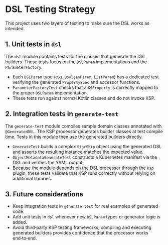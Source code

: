 # DSL Testing Strategy

This project uses two layers of testing to make sure the DSL works as intended.

## 1. Unit tests in `dsl`

The `dsl` module contains tests for the classes that generate the DSL builders. These tests focus on the `DSLParam` implementations and the `ParameterFactory`.

- Each `DSLParam` type (e.g. `BooleanParam`, `ListParam`) has a dedicated test verifying the generated `PropertySpec` and accessor functions.
- `ParameterFactoryTest` checks that a `KSProperty` is correctly mapped to the proper `DSLParam` implementation.
- These tests run against normal Kotlin classes and do not invoke KSP.

## 2. Integration tests in `generate-test`

The `generate-test` module compiles sample domain classes annotated with `@GeneratedDSL`. The KSP processor generates builder classes at test compile time. Tests in this module then use the generated builders directly.

- `GenerateTest` builds a complex `StarShip` object using the generated DSL and asserts the resulting instance matches the expected value.
- `ObjectMetadataGenerateTest` constructs a Kubernetes manifest via the DSL and verifies the YAML output.
- Because the module depends on the DSL processor through the `ksp` plugin, these tests validate that KSP runs correctly without relying on additional libraries.

## 3. Future considerations

- Keep integration tests in `generate-test` for real examples of generated code.
- Add unit tests in `dsl` whenever new `DSLParam` types or generator logic is added.
- Avoid third‑party KSP testing frameworks; compiling and executing generated builders provides confidence that the processor works end‑to‑end.
